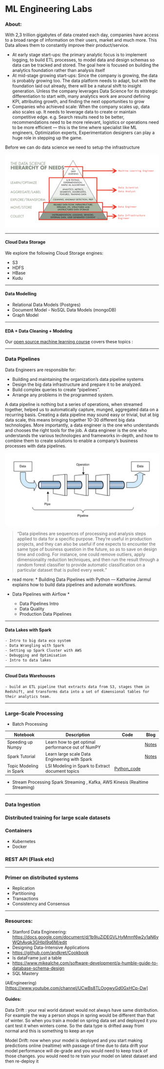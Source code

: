 # ML Engineering Labs

### About: 
With 2,3 trillion gigabytes of data created each day, companies have access to a broad range of information on their users, market and much more.
This Data allows them to constantly improve their product/service. 

- At early stage start-ups: the primary analytic focus is to implement logging, to build ETL processes, to model data and design schemas so data can be tracked and stored. The goal here is focused on building the analytics foundation rather than analysis itself
- At mid-stage growing start-ups: Since the company is growing, the data is probably growing too. The data platform needs to adapt, but with the foundation laid out already, there will be a natural shift to insight generation. Unless the company leverages Data Science for its strategic differentiation to start with, many analytics work are around defining KPI, attributing growth, and finding the next opportunities to grow
- Companies who achieved scale: When the company scales up, data also scales up. It needs to leverage data to create or maintain competitive edge. e.g. Search results need to be better, recommendations need to be more relevant, logistics or operations need to be more efficient — this is the time where specialist like ML engineers, Optimization experts, Experimentation designers can play a huge role in stepping up the game.

Before we can do data science we need to setup the infrastructure

![alt text](ml_hierarchy_of_needs.png "Logo Title Text 1")

---- 

#### Cloud Data Storage  
  
We explore the following Cloud Storage engines:  
  - S3
  - HDFS
  - HBase
  - Kudu

---- 
  
#### Data Modelling  

- Relational Data Models (Postgres)   
- Document Model - NoSQL Data Models (mongoDB) 
- Graph Model 

---- 

####  EDA + Data Cleaning + Modeling 

Our [open source machine learning course](https://github.com/asjad99/Machine-Learning-GYM) covers these topics :    

---- 

### Data Pipelines 

Data Engineers are responsible for:

- Building and maintaining the organization’s data pipeline systems
- Design the big data infrastructure and prepare it to be analyzed.
- Build complex queries to create “pipelines”.
- Arrange any problems in the programmed system.

A data pipeline is nothing but a series of operations, when streamed together, helped us to automatically capture, munged, aggregated data on a recurring basis. Creating a data pipeline may sound easy or trivial, but at big data scale, this means bringing together 10-30 different big data technologies. 
More importantly, a data engineer is the one who understands and chooses the right tools for the job.  A data engineer is the one who understands the various technologies and frameworks in-depth, and how to combine them to create solutions to enable a 
company’s business processes with data pipelines.


![alt text](ml_pipeline.png "Logo Title Text 1")


> “Data pipelines are sequences of processing and analysis steps applied to data for a specific purpose. They’re useful in production projects, and they can also be useful if one expects to encounter the same type of business question in the future, so as to save on design time and coding. For instance, one could remove outliers, apply dimensionality reduction techniques, and then run the result through a random forest classifier to provide automatic classification on a particular dataset that is pulled every week.”


* read more: * 
Building Data Pipelines with Python — Katharine Jarmul explains how to build data pipelines and automate workflows.


* Data Pipelines with Airflow * 
    - Data Pipelines Intro
    - Data Quality 
    - Production Data Pipelines

---------
#### Data Lakes with Spark 
    - Intro to big data eco system 
    - Data Wrangling with Spark 
    - Setting up Spark Cluster with AWS 
    - Debugging and Optimisation
    - Intro to data lakes 
---------

#### Cloud Data Warehouses 
    - build an ETL pipeline that extracts data from S3, stages them in Redshift, and transforms data into a set of dimensional tables for their analytics team.

---------
### Large-Scale Processing 
- Batch Processing 

 
 | Notebook                 | Description | Code | Blog | 
|--------------------------|-------------|------|------|
| Speeding up Numpy        | Learn how to get optimal performance out of NumPY | | [Notes](https://asjadkhan.ghost.io/speeding-up-numpy/)          |
| Spark Tutorial           | Learn large scale Data Engineering with Spark          |     | [Notes](https://asjadkhan.ghost.io/ghost/#/editor/post/5f39c86010c8da00398dc9ce)     |
| Topic Modeling in Spark  | LSI Modeling in Spark to Extract document topics | [Python_code](https://gist.github.com/asjad99/e87a695df10b0859ee943b8e661f0fc3)  | 


- Stream Processing 
 Spark Streaming , Kafka, AWS Kinesis (Realtime Streaming)  
 
 ---------
 
### Data Ingestion 
### Distributed training for large scale datasets
### Containers 
- Kubernetes
- Docker
 
### REST API (Flask etc) 

 ---------

### Primer on distributed systems

   - Replication
   - Partitioning
   - Transactions 
   - Consistency and Consensus
    
 ---------

### Resources:

- Stanford Data Engineering: 
https://docs.google.com/document/d/1b9iuZiDEGVLHyMmnf6w2y1aN6yWQhAyqk3GHlpI9q6M/edit 
- Designing Data-Intensive Applications
- https://github.com/andkret/Cookbook
- Is dataFrame just a table
- https://www.mikealche.com/software-development/a-humble-guide-to-database-schema-design
- SQL Mastery
    
   
(AIEngineering)[https://www.youtube.com/channel/UCwBs8TLOogwyGd0GxHCp-Dw]  




#### Guides: 

Data Drift :
your real world dataset would not always have same distribution. For example the way a person shops in spring would be different than that of winter. So when you train a model on spring data set and deployed it you cant test it when winters come. So the data type is drifted away from normal and this is something to keep an eye 

Model Drift:
now when your model is deployed and you start making predictions online (realtime) with passage of time due to data drift your model performance will de-grade and you would need to keep track of those changes. you would need to re train your model on latest dataset and then re-deploy it
